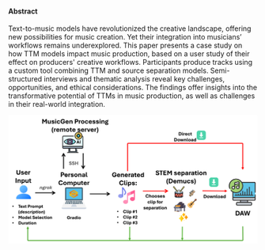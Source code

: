 
#### Abstract 
Text-to-music models have revolutionized the creative landscape, offering new possibilities for music creation. Yet their integration into musicians’ workflows remains underexplored. This paper presents a case study on how TTM models impact music production, based on a user study of their effect on producers' creative workflows. Participants produce tracks using a custom tool combining TTM and source separation models. Semi-structured interviews and thematic analysis reveal key challenges, opportunities, and ethical considerations. The findings offer insights into the transformative potential of TTMs in music production, as well as challenges in their real-world integration.


![Experiment Workflow](/docs/images/exp_workflow_bigger.png)
